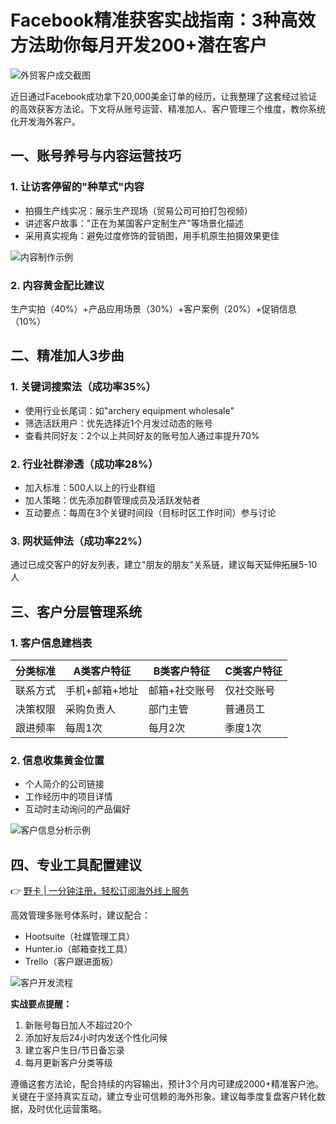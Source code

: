 # Facebook精准获客实战指南：3种高效方法助你每月开发200+潜在客户

![外贸客户成交截图](https://bbtdd.com/wp-content/uploads/img/203898754712.webp)

近日通过Facebook成功拿下20,000美金订单的经历，让我整理了这套经过验证的高效获客方法论。下文将从账号运营、精准加人、客户管理三个维度，教你系统化开发海外客户。

## 一、账号养号与内容运营技巧
### 1. 让访客停留的"种草式"内容
- 拍摄生产线实况：展示生产现场（贸易公司可拍打包视频）
- 讲述客户故事："正在为某国客户定制生产"等场景化描述
- 采用真实视角：避免过度修饰的营销图，用手机原生拍摄效果更佳

![内容制作示例](https://bbtdd.com/wp-content/uploads/img/9115695599362.webp)

### 2. 内容黄金配比建议
生产实拍（40%）+产品应用场景（30%）+客户案例（20%）+促销信息（10%）

## 二、精准加人3步曲
### 1. 关键词搜索法（成功率35%）
- 使用行业长尾词：如"archery equipment wholesale"
- 筛选活跃用户：优先选择近1个月发过动态的账号
- 查看共同好友：2个以上共同好友的账号加人通过率提升70%

### 2. 行业社群渗透（成功率28%）
- 加入标准：500人以上的行业群组
- 加人策略：优先添加群管理成员及活跃发帖者
- 互动要点：每周在3个关键时间段（目标时区工作时间）参与讨论

### 3. 网状延伸法（成功率22%）
通过已成交客户的好友列表，建立"朋友的朋友"关系链，建议每天延伸拓展5-10人

## 三、客户分层管理系统
### 1. 客户信息建档表
| 分类标准   | A类客户特征      | B类客户特征      | C类客户特征      |
|------------|-----------------|-----------------|-----------------|
| 联系方式   | 手机+邮箱+地址  | 邮箱+社交账号    | 仅社交账号       |
| 决策权限   | 采购负责人       | 部门主管         | 普通员工         |
| 跟进频率   | 每周1次          | 每月2次          | 季度1次          |

### 2. 信息收集黄金位置
- 个人简介的公司链接
- 工作经历中的项目详情
- 互动时主动询问的产品偏好

![客户信息分析示例](https://bbtdd.com/wp-content/uploads/img/2093997149.webp)

## 四、专业工具配置建议
👉 [野卡 | 一分钟注册，轻松订阅海外线上服务](https://bbtdd.com/yeka)

高效管理多账号体系时，建议配合：
- Hootsuite（社媒管理工具）
- Hunter.io（邮箱查找工具）
- Trello（客户跟进面板）

![客户开发流程](https://bbtdd.com/wp-content/uploads/img/58452020.webp)

**实战要点提醒：**
1. 新账号每日加人不超过20个
2. 添加好友后24小时内发送个性化问候
3. 建立客户生日/节日备忘录
4. 每月更新客户分类等级

遵循这套方法论，配合持续的内容输出，预计3个月内可建成2000+精准客户池。关键在于坚持真实互动，建立专业可信赖的海外形象。建议每季度复盘客户转化数据，及时优化运营策略。
